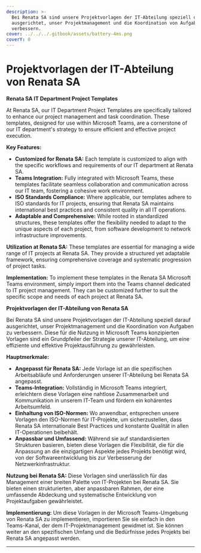 ```yaml
---
description: >-
  Bei Renata SA sind unsere Projektvorlagen der IT-Abteilung speziell darauf
  ausgerichtet, unser Projektmanagement und die Koordination von Aufgaben zu
  verbessern.
cover: ../../../.gitbook/assets/battery-4ms.png
coverY: 0
---
```


# Projektvorlagen der IT-Abteilung von Renata SA

**Renata SA IT Department Project Templates**

At Renata SA, our IT Department Project Templates are specifically tailored to enhance our project management and task coordination. These templates, designed for use within Microsoft Teams, are a cornerstone of our IT department's strategy to ensure efficient and effective project execution.

**Key Features:**

* **Customized for Renata SA:** Each template is customized to align with the specific workflows and requirements of our IT department at Renata SA.
* **Teams Integration:** Fully integrated with Microsoft Teams, these templates facilitate seamless collaboration and communication across our IT team, fostering a cohesive work environment.
* **ISO Standards Compliance:** Where applicable, our templates adhere to ISO standards for IT projects, ensuring that Renata SA maintains international best practices and consistent quality in all IT operations.
* **Adaptable and Comprehensive:** While rooted in standardized structures, these templates offer the flexibility needed to adapt to the unique aspects of each project, from software development to network infrastructure improvements.

**Utilization at Renata SA:** These templates are essential for managing a wide range of IT projects at Renata SA. They provide a structured yet adaptable framework, ensuring comprehensive coverage and systematic progression of project tasks.

**Implementation:** To implement these templates in the Renata SA Microsoft Teams environment, simply import them into the Teams channel dedicated to IT project management. They can be customized further to suit the specific scope and needs of each project at Renata SA.



**Projektvorlagen der IT-Abteilung von Renata SA**

Bei Renata SA sind unsere Projektvorlagen der IT-Abteilung speziell darauf ausgerichtet, unser Projektmanagement und die Koordination von Aufgaben zu verbessern. Diese für die Nutzung in Microsoft Teams konzipierten Vorlagen sind ein Grundpfeiler der Strategie unserer IT-Abteilung, um eine effiziente und effektive Projektausführung zu gewährleisten.

**Hauptmerkmale:**

* **Angepasst für Renata SA:** Jede Vorlage ist an die spezifischen Arbeitsabläufe und Anforderungen unserer IT-Abteilung bei Renata SA angepasst.
* **Teams-Integration:** Vollständig in Microsoft Teams integriert, erleichtern diese Vorlagen eine nahtlose Zusammenarbeit und Kommunikation in unserem IT-Team und fördern ein kohärentes Arbeitsumfeld.
* **Einhaltung von ISO-Normen:** Wo anwendbar, entsprechen unsere Vorlagen den ISO-Normen für IT-Projekte, um sicherzustellen, dass Renata SA internationale Best Practices und konstante Qualität in allen IT-Operationen beibehält.
* **Anpassbar und Umfassend:** Während sie auf standardisierten Strukturen basieren, bieten diese Vorlagen die Flexibilität, die für die Anpassung an die einzigartigen Aspekte jedes Projekts benötigt wird, von der Softwareentwicklung bis zur Verbesserung der Netzwerkinfrastruktur.

**Nutzung bei Renata SA:** Diese Vorlagen sind unerlässlich für das Management einer breiten Palette von IT-Projekten bei Renata SA. Sie bieten einen strukturierten, aber anpassbaren Rahmen, der eine umfassende Abdeckung und systematische Entwicklung von Projektaufgaben gewährleistet.

**Implementierung:** Um diese Vorlagen in der Microsoft Teams-Umgebung von Renata SA zu implementieren, importieren Sie sie einfach in den Teams-Kanal, der dem IT-Projektmanagement gewidmet ist. Sie können weiter an den spezifischen Umfang und die Bedürfnisse jedes Projekts bei Renata SA angepasst werden.

***



